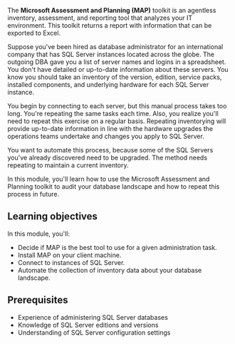 The **Microsoft Assessment and Planning (MAP)** toolkit is an agentless inventory, assessment, and reporting tool that analyzes your IT environment. This toolkit returns a report with information that can be exported to Excel.

Suppose you've been hired as database administrator for an international company that has SQL Server instances located across the globe. The outgoing DBA gave you a list of server names and logins in a spreadsheet. You don't have detailed or up-to-date information about these servers. You know you should take an inventory of the version, edition, service packs, installed components, and underlying hardware for each SQL Server instance.

You begin by connecting to each server, but this manual process takes too long. You're repeating the same tasks each time. Also, you realize you'll need to repeat this exercise on a regular basis. Repeating inventorying will provide up-to-date information in line with the hardware upgrades the operations teams undertake and changes you apply to SQL Server.

You want to automate this process, because some of the SQL Servers you've already discovered need to be upgraded. The method needs repeating to maintain a current inventory.

In this module, you'll learn how to use the Microsoft Assessment and Planning toolkit to audit your database landscape and how to repeat this process in future.

## Learning objectives

In this module, you'll:

- Decide if MAP is the best tool to use for a given administration task.
- Install MAP on your client machine.
- Connect to instances of SQL Server.
- Automate the collection of inventory data about your database landscape.

## Prerequisites

- Experience of administering SQL Server databases
- Knowledge of SQL Server editions and versions
- Understanding of SQL Server configuration settings
